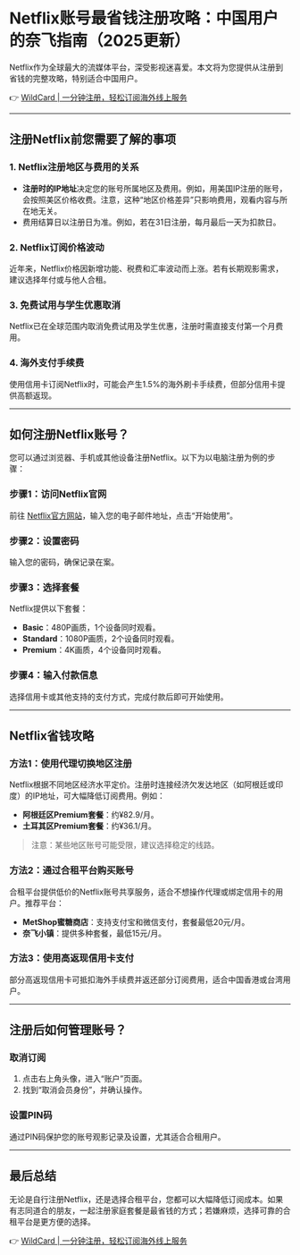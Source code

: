 # Netflix账号最省钱注册攻略：中国用户的奈飞指南（2025更新）

Netflix作为全球最大的流媒体平台，深受影视迷喜爱。本文将为您提供从注册到省钱的完整攻略，特别适合中国用户。

👉 [WildCard | 一分钟注册，轻松订阅海外线上服务](https://bit.ly/bewildcard)

---

## 注册Netflix前您需要了解的事项

### 1. Netflix注册地区与费用的关系

- **注册时的IP地址**决定您的账号所属地区及费用。例如，用美国IP注册的账号，会按照美区价格收费。注意，这种“地区价格差异”只影响费用，观看内容与所在地无关。
- 费用结算日以注册日为准。例如，若在31日注册，每月最后一天为扣款日。

### 2. Netflix订阅价格波动

近年来，Netflix价格因新增功能、税费和汇率波动而上涨。若有长期观影需求，建议选择年付或与他人合租。

### 3. 免费试用与学生优惠取消

Netflix已在全球范围内取消免费试用及学生优惠，注册时需直接支付第一个月费用。

### 4. 海外支付手续费

使用信用卡订阅Netflix时，可能会产生1.5%的海外刷卡手续费，但部分信用卡提供高额返现。

---

## 如何注册Netflix账号？

您可以通过浏览器、手机或其他设备注册Netflix。以下为以电脑注册为例的步骤：

### 步骤1：访问Netflix官网
前往 [Netflix官方网站](https://www.netflix.com/)，输入您的电子邮件地址，点击“开始使用”。

### 步骤2：设置密码
输入您的密码，确保记录在案。

### 步骤3：选择套餐
Netflix提供以下套餐：
- **Basic**：480P画质，1个设备同时观看。
- **Standard**：1080P画质，2个设备同时观看。
- **Premium**：4K画质，4个设备同时观看。

### 步骤4：输入付款信息
选择信用卡或其他支持的支付方式，完成付款后即可开始使用。

---

## Netflix省钱攻略

### 方法1：使用代理切换地区注册

Netflix根据不同地区经济水平定价。注册时连接经济欠发达地区（如阿根廷或印度）的IP地址，可大幅降低订阅费用。例如：
- **阿根廷区Premium套餐**：约¥82.9/月。
- **土耳其区Premium套餐**：约¥36.1/月。

> 注意：某些地区账号可能受限，建议选择稳定的线路。

### 方法2：通过合租平台购买账号

合租平台提供低价的Netflix账号共享服务，适合不想操作代理或绑定信用卡的用户。推荐平台：
- **MetShop蜜糖商店**：支持支付宝和微信支付，套餐最低20元/月。
- **奈飞小镇**：提供多种套餐，最低15元/月。

### 方法3：使用高返现信用卡支付
部分高返现信用卡可抵扣海外手续费并返还部分订阅费用，适合中国香港或台湾用户。

---

## 注册后如何管理账号？

### 取消订阅
1. 点击右上角头像，进入“账户”页面。
2. 找到“取消会员身份”，并确认操作。

### 设置PIN码
通过PIN码保护您的账号观影记录及设置，尤其适合合租用户。

---

## 最后总结

无论是自行注册Netflix，还是选择合租平台，您都可以大幅降低订阅成本。如果有志同道合的朋友，一起注册家庭套餐是最省钱的方式；若嫌麻烦，选择可靠的合租平台是更方便的选择。

👉 [WildCard | 一分钟注册，轻松订阅海外线上服务](https://bit.ly/bewildcard)
